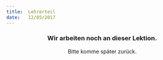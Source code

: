 ```yaml
---
title:  Lehrerteil
date:   12/05/2017
---
```


### <center>Wir arbeiten noch an dieser Lektion.</center>
<center>Bitte komme später zurück.</center>